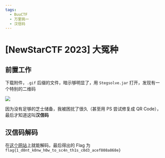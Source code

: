 ```yaml
---
tags:
  - BuuCTF
  - 万里挑一
  - 汉信码
---
```


# \[NewStarCTF 2023\] 大冤种

## 前置工作

下载附件，`.gif` 后缀的文件，暗示够明显了，用 `Stegsolve.jar` 打开，发现有一个特别的二维码

![](https://z1.ax1x.com/2023/10/17/piPm6EQ.png)

因为没有足够的芝士储备，我被困扰了很久（甚至用 PS 尝试修复成 QR Code），最后才知道这叫**汉信码**

## 汉信码解码

在[这个网站](https://tuzim.net/hxdecode/)上就能解码，最后得出的 Flag 为 `flag{1_d0nt_k0nw_h0w_to_sc4n_th1s_c0d3_acef808a868e}`